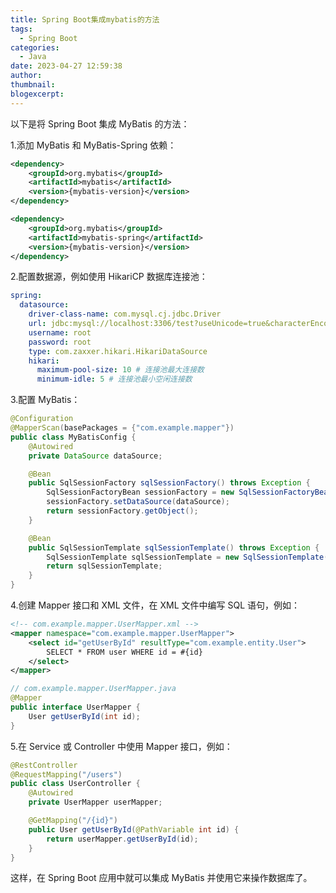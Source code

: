 ```yaml
---
title: Spring Boot集成mybatis的方法
tags:
  - Spring Boot
categories:
  - Java
date: 2023-04-27 12:59:38
author:
thumbnail:
blogexcerpt:
---
```

以下是将 Spring Boot 集成 MyBatis 的方法：

1.添加 MyBatis 和 MyBatis-Spring 依赖：

```xml
<dependency>
    <groupId>org.mybatis</groupId>
    <artifactId>mybatis</artifactId>
    <version>{mybatis-version}</version>
</dependency>

<dependency>
    <groupId>org.mybatis</groupId>
    <artifactId>mybatis-spring</artifactId>
    <version>{mybatis-version}</version>
</dependency>
```

2.配置数据源，例如使用 HikariCP 数据库连接池：

```yml
spring:
  datasource:
    driver-class-name: com.mysql.cj.jdbc.Driver
    url: jdbc:mysql://localhost:3306/test?useUnicode=true&characterEncoding=utf-8&serverTimezone=UTC
    username: root
    password: root
    type: com.zaxxer.hikari.HikariDataSource
    hikari:
      maximum-pool-size: 10 # 连接池最大连接数
      minimum-idle: 5 # 连接池最小空闲连接数
```

3.配置 MyBatis：

```java
@Configuration
@MapperScan(basePackages = {"com.example.mapper"})
public class MyBatisConfig {
    @Autowired
    private DataSource dataSource;

    @Bean
    public SqlSessionFactory sqlSessionFactory() throws Exception {
        SqlSessionFactoryBean sessionFactory = new SqlSessionFactoryBean();
        sessionFactory.setDataSource(dataSource);
        return sessionFactory.getObject();
    }

    @Bean
    public SqlSessionTemplate sqlSessionTemplate() throws Exception {
        SqlSessionTemplate sqlSessionTemplate = new SqlSessionTemplate(sqlSessionFactory());
        return sqlSessionTemplate;
    }
}
```

4.创建 Mapper 接口和 XML 文件，在 XML 文件中编写 SQL 语句，例如：

```xml
<!-- com.example.mapper.UserMapper.xml -->
<mapper namespace="com.example.mapper.UserMapper">
    <select id="getUserById" resultType="com.example.entity.User">
        SELECT * FROM user WHERE id = #{id}
    </select>
</mapper>
```

```java
// com.example.mapper.UserMapper.java
@Mapper
public interface UserMapper {
    User getUserById(int id);
}
```

5.在 Service 或 Controller 中使用 Mapper 接口，例如：

```java
@RestController
@RequestMapping("/users")
public class UserController {
    @Autowired
    private UserMapper userMapper;

    @GetMapping("/{id}")
    public User getUserById(@PathVariable int id) {
        return userMapper.getUserById(id);
    }
}
```

这样，在 Spring Boot 应用中就可以集成 MyBatis 并使用它来操作数据库了。
